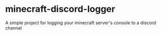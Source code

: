 # minecraft-discord-logger
A simple project for logging your minecraft server's console to a discord channel

